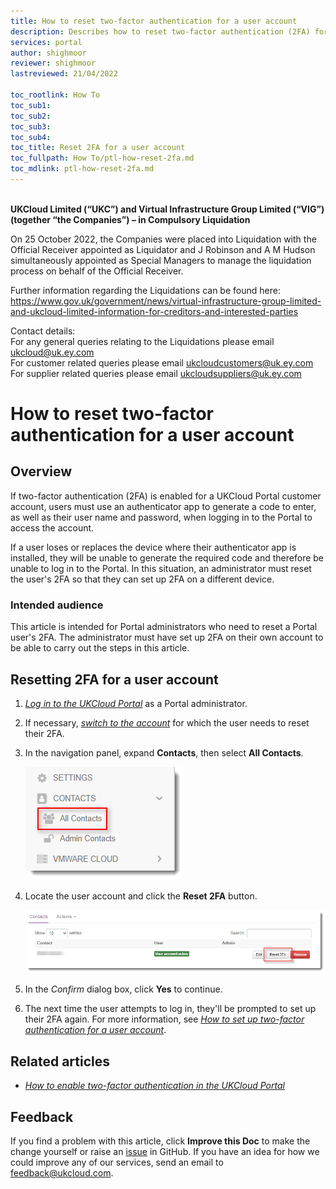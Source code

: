 ```yaml
---
title: How to reset two-factor authentication for a user account
description: Describes how to reset two-factor authentication (2FA) for a user account
services: portal
author: shighmoor
reviewer: shighmoor
lastreviewed: 21/04/2022

toc_rootlink: How To
toc_sub1:
toc_sub2:
toc_sub3:
toc_sub4:
toc_title: Reset 2FA for a user account
toc_fullpath: How To/ptl-how-reset-2fa.md
toc_mdlink: ptl-how-reset-2fa.md
---
```


<br>**UKCloud Limited (“UKC”) and Virtual Infrastructure Group Limited (“VIG”) (together “the Companies”) – in Compulsory Liquidation**

On 25 October 2022, the Companies were placed into Liquidation with the Official Receiver appointed as Liquidator and J Robinson and A M Hudson simultaneously appointed as Special Managers to manage the liquidation process on behalf of the Official Receiver.

Further information regarding the Liquidations can be found here: <https://www.gov.uk/government/news/virtual-infrastructure-group-limited-and-ukcloud-limited-information-for-creditors-and-interested-parties>

Contact details:<br>
For any general queries relating to the Liquidations please email <ukcloud@uk.ey.com><br>
For customer related queries please email <ukcloudcustomers@uk.ey.com><br>
For supplier related queries please email <ukcloudsuppliers@uk.ey.com>

# How to reset two-factor authentication for a user account

## Overview

If two-factor authentication (2FA) is enabled for a UKCloud Portal customer account, users must use an authenticator app to generate a code to enter, as well as their user name and password, when logging in to the Portal to access the account.

If a user loses or replaces the device where their authenticator app is installed, they will be unable to generate the required code and therefore be unable to log in to the Portal. In this situation, an administrator must reset the user's 2FA so that they can set up 2FA on a different device.

### Intended audience

This article is intended for Portal administrators who need to reset a Portal user's 2FA. The administrator must have set up 2FA on their own account to be able to carry out the steps in this article.

## Resetting 2FA for a user account

1. [*Log in to the UKCloud Portal*](ptl-gs.md#logging-in-to-the-ukcloud-portal) as a Portal administrator.

2. If necessary, [*switch to the account*](ptl-how-switch-account.md) for which the user needs to reset their 2FA.

3. In the navigation panel, expand **Contacts**, then select **All Contacts**.

   ![All contacts menu option in the UKCloud Portal](images/ptl-mnu-all-contacts.png)

4. Locate the user account and click the **Reset 2FA** button.

   ![Reset 2FA button](images/ptl-contact-reset-2fa.png)

5. In the *Confirm* dialog box, click **Yes** to continue.

6. The next time the user attempts to log in, they'll be prompted to set up their 2FA again. For more information, see [*How to set up two-factor authentication for a user account*](ptl-how-setup-2fa.md).

## Related articles

- [*How to enable two-factor authentication in the UKCloud Portal*](ptl-how-enable-2fa.md)

## Feedback

If you find a problem with this article, click **Improve this Doc** to make the change yourself or raise an [issue](https://github.com/UKCloud/documentation/issues) in GitHub. If you have an idea for how we could improve any of our services, send an email to <feedback@ukcloud.com>.
